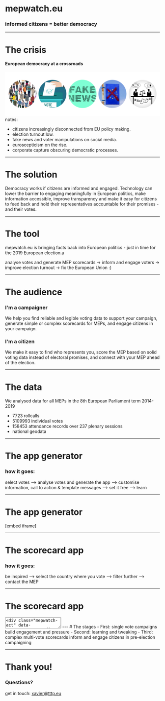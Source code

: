 # mepwatch.eu
### informed citizens = better democracy

---
# The crisis
#### European democracy at a crossroads
![alt text](crisis.png)
notes:
- citizens increasingly disconnected from EU policy making. 
- election turnout low. 
- fake news and voter manipulations on social media.
- euroscepticism on the rise. 
- corporate capture obscuring democratic processes.

---
# The solution
Democracy works if citizens are informed and engaged.
Technology can lower the barrier to engaging meaningfully in European politics, make information accessible, improve transparency and make it easy for citizens to feed back and hold their representatives accountable for their promises - and their votes.

---

# The tool
mepwatch.eu is bringing facts back into European politics - just in time for the 2019 European election.a

analyse votes and generate MEP scorecards -> inform and engage voters -> improve election turnout -> fix the European Union :)

---
# The audience
<div class="row">
<div class="col">
<h3>I'm a campaigner</h3>
We help you find reliable and legible voting data to support your campaign, generate simple or complex scorecards for MEPs, and engage citizens in your campaign.
</div>
<div class="col">

<h3>I'm a citizen</h3>
We make it easy to find who represents you, score the MEP based on solid voting data instead of electoral promises, and connect with your MEP ahead of the election.
</div>
</div>

---
# The data
We analysed data for all MEPs in the 8th European Parliament term 2014-2019
- 7723 rollcalls 
- 5109993 individual votes
- 158453 attendance records over 237 plenary sessions
- national geodata

---
# The app generator
### how it goes:
select votes --> analyse votes and generate the app --> customise information, call to action & template messages --> set it free --> learn

---
# The app generator
[embed iframe]


---
# The scorecard app
### how it goes:
be inspired --> select the country where you vote --> filter further --> contact the MEP

---
# The scorecard app
<textarea>
<div class="mepwatch-act" data-vote="93294"> </div>
<script src="https://mepwatch.eu/dist/js/widget.js" charset="utf-8"></script>
</textarea>
---
# The stages
- First: single vote campaigns build engagement and pressure
- Second: learning and tweaking
- Third: complex multi-vote scorecards inform and engage citizens in pre-election campaigning

---
# Thank you!
### Questions?
get in touch: xavier@tttp.eu

